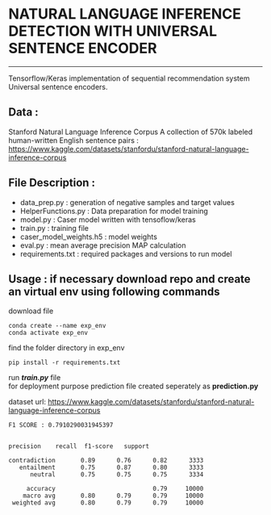 # NATURAL LANGUAGE INFERENCE DETECTION WITH UNIVERSAL SENTENCE ENCODER
---------

Tensorflow/Keras implementation of sequential recommendation system Universal sentence encoders.

Data :<br/>
----
Stanford Natural Language Inference Corpus
A collection of 570k labeled human-written English sentence pairs : https://www.kaggle.com/datasets/stanfordu/stanford-natural-language-inference-corpus

File Description :
----
- data_prep.py : generation of negative samples and target values
- HelperFunctions.py : Data preparation for model training
- model.py : Caser model written with tensoflow/keras
- train.py : training file
- caser_model_weights.h5 : model weights 
- eval.py : mean average precision MAP calculation
- requirements.txt : required packages and versions to run model

Usage :
if necessary download repo and create an virtual env using following commands 
----
download file 
```
conda create --name exp_env
conda activate exp_env
```
find the folder directory in exp_env
```
pip install -r requirements.txt 
```
run ***train.py*** file 
<br/>
for deployment purpose prediction file created seperately as **prediction.py**


dataset url:
https://www.kaggle.com/datasets/stanfordu/stanford-natural-language-inference-corpus


```
F1 SCORE : 0.7910290031945397


precision    recall  f1-score   support

contradiction       0.89      0.76      0.82      3333
   entailment       0.75      0.87      0.80      3333
      neutral       0.75      0.75      0.75      3334

     accuracy                           0.79     10000
    macro avg       0.80      0.79      0.79     10000
 weighted avg       0.80      0.79      0.79     10000
```
